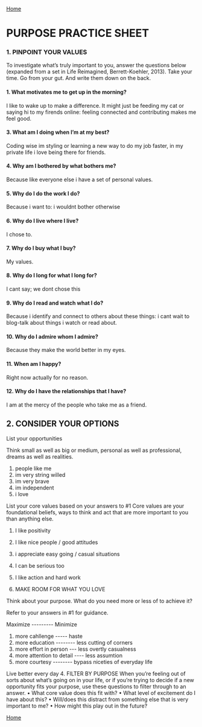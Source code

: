 [Home](https://401repo.github.io/401RN/README)

# PURPOSE PRACTICE SHEET

### 1. PINPOINT YOUR VALUES

To investigate what’s truly important
to you, answer the questions below
(expanded from a set in Life Reimagined,
Berrett-Koehler, 2013). Take your time.
Go from your gut. And write them down
on the back.

#### 1. What motivates me to get up in the morning?

I like to wake up to make a difference. It might just be feeding my cat or saying hi to my firends online: feeling connected and contributing makes me feel good.

#### 3. What am I doing when I’m at my best?

Coding wise im styling or learning a new way to do my job faster, in my private life i love being there for friends.

#### 4. Why am I bothered by what bothers me?

Because like everyone else i have a set of personal values.

#### 5. Why do I do the work I do?

Because i want to: i wouldnt bother otherwise

#### 6. Why do I live where I live?

I chose to.

#### 7. Why do I buy what I buy?

My values.

#### 8. Why do I long for what I long for?

I cant say; we dont chose this

#### 9. Why do I read and watch what I do?

Because i identify and connect to others about these things: i cant wait to blog-talk about things i watch or read about.

#### 10. Why do I admire whom I admire?

Because they make the world better in my eyes.

#### 11. When am I happy?

Right now actually for no reason.

#### 12. Why do I have the relationships  that I have?

I am at the mercy of the people who take me as a friend.

## 2. CONSIDER YOUR OPTIONS

List your opportunities

Think small as well as big or medium,
personal as well as professional,
dreams as well as realities. 

1. people like me
2. im very string willed
3. im very brave
4. im independent
5. i love

List your core values based
on your answers to #1
Core values are your foundational beliefs,
ways to think and act that are more important
to you than anything else.

1. I like positivity 
2. I like nice people / good attitudes
3. i appreciate easy going / casual situations
4. I can be serious too
5. I like action and hard work

3. MAKE ROOM FOR WHAT YOU LOVE

Think about your purpose. What do you need more or less of to achieve it?

Refer to your answers in #1 for guidance.

Maximize ---------   Minimize

1. more cahllenge    -----   haste
2. more education  --------  less cutting of corners
3. more effort in person --- less overtly casualness 
4. more attention to detail ---- less assumtion
5. more courtesy -------- bypass niceties of everyday life

Live better every day
4. FILTER BY PURPOSE
When you’re feeling out of sorts about
what’s going on in your life, or if you’re
trying to decide if a new opportunity
fits your purpose, use these questions
to filter through to an answer.
• What core value does this fit with?
• What level of excitement do I have
about this?
• Will/does this distract from something
else that is very important to me?
• How might this play out in the future?

[Home](https://401repo.github.io/401RN/README)